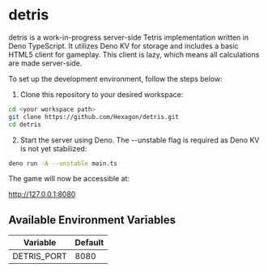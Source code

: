 # detris

detris is a work-in-progress server-side Tetris implementation written in Deno TypeScript. It utilizes Deno KV for storage and includes a basic HTML5 client for gameplay. This client is lazy, which means all calculations are made server-side.

To set up the development environment, follow the steps below:

1. Clone this repository to your desired workspace:

```bash
cd <your workspace path>
git clone https://github.com/Hexagon/detris.git
cd detris
```

2. Start the server using Deno. The --unstable flag is required as Deno KV is not yet stabilized:

```bash
deno run -A --unstable main.ts
```

The game will now be accessible at:

http://127.0.0.1:8080

## Available Environment Variables

| Variable    | Default |
| ----------- | ------- |
| DETRIS_PORT | 8080    |
